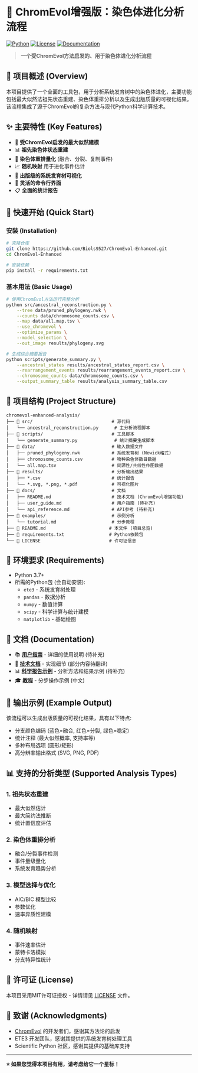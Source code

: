 # 🧬 ChromEvol增强版：染色体进化分析流程

[![Python](https://img.shields.io/badge/Python-3.7+-blue.svg)](https://www.python.org/downloads/)
[![License](https://img.shields.io/badge/License-MIT-green.svg)](LICENSE)
[![Documentation](https://img.shields.io/badge/docs-latest-brightgreen.svg)](docs/)

> **一个受ChromEvol方法启发的、用于染色体进化分析流程**

## 🎯 项目概述 (Overview)

本项目提供了一个全面的工具包，用于分析系统发育树中的染色体进化，主要功能包括最大似然法祖先状态重建、染色体重排分析以及生成出版质量的可视化结果。该流程集成了源于ChromEvol的复杂方法与现代Python科学计算技术。

## ✨ 主要特性 (Key Features)

- 🔬 **受ChromEvol启发的最大似然建模**
- 📊 **祖先染色体状态重建**
- 🧬 **染色体重排量化** (融合、分裂、复制事件)
- 📈 **随机映射** 用于进化事件估计
- 🎨 **出版级的系统发育树可视化**
- 🔧 **灵活的命令行界面**
- 📋 **全面的统计报告**

## 🚀 快速开始 (Quick Start)

### 安装 (Installation)

```bash
# 克隆仓库
git clone https://github.com/Biols9527/ChromEvol-Enhanced.git
cd ChromEvol-Enhanced

# 安装依赖
pip install -r requirements.txt
```

### 基本用法 (Basic Usage)

```bash
# 使用ChromEvol方法运行完整分析
python src/ancestral_reconstruction.py \
    --tree data/pruned_phylogeny.nwk \
    --counts data/chromosome_counts.csv \
    --map data/all.map.tsv \
    --use_chromevol \
    --optimize_params \
    --model_selection \
    --out_image results/phylogeny.svg

# 生成综合摘要报告
python scripts/generate_summary.py \
    --ancestral_states results/ancestral_states_report.csv \
    --rearrangement_events results/rearrangement_events_report.csv \
    --chromosome_counts data/chromosome_counts.csv \
    --output_summary_table results/analysis_summary_table.csv
```

## 📁 项目结构 (Project Structure)

```
chromevol-enhanced-analysis/
├── 📂 src/                              # 源代码
│   └── ancestral_reconstruction.py      # 主分析流程脚本
├── 📂 scripts/                          # 工具脚本
│   └── generate_summary.py              # 统计摘要生成脚本
├── 📂 data/                             # 输入数据文件
│   ├── pruned_phylogeny.nwk            # 系统发育树 (Newick格式)
│   ├── chromosome_counts.csv           # 物种染色体数目数据
│   └── all.map.tsv                     # 同源性/共线性作图数据
├── 📂 results/                          # 分析输出结果
│   ├── *.csv                           # 统计报告
│   └── *.svg, *.png, *.pdf             # 可视化图片
├── 📂 docs/                             # 文档
│   ├── README.md                       # 技术文档 (ChromEvol增强功能)
│   ├── user_guide.md                   # 用户指南 (待补充)
│   └── api_reference.md                # API参考 (待补充)
├── 📂 examples/                         # 示例分析
│   └── tutorial.md                     # 分步教程
├── 📄 README.md                        # 本文件 (项目总览)
├── 📄 requirements.txt                 # Python依赖包
└── 📄 LICENSE                          # 许可证信息
```

## 🔧 环境要求 (Requirements)

- Python 3.7+
- 所需的Python包 (会自动安装):
  - `ete3` - 系统发育树处理
  - `pandas` - 数据分析
  - `numpy` - 数值计算
  - `scipy` - 科学计算与统计建模
  - `matplotlib` - 基础绘图

## 📖 文档 (Documentation)

- 📚 **[用户指南](docs/user_guide.md)** - 详细的使用说明 (待补充)
- 🔬 **[技术文档](docs/ChromEvol_Enhancement_README.md)** - 实现细节 (部分内容待翻译)
- 📊 **[科学报告示例](docs/evolutionary_analysis_report.md)** - 分析方法和结果示例 (待补充)
- 🎓 **[教程](examples/tutorial.md)** - 分步操作示例 (中文)

## 🎨 输出示例 (Example Output)

该流程可以生成出版质量的可视化结果，具有以下特点:
- 分支颜色编码 (蓝色=融合, 红色=分裂, 绿色=稳定)
- 统计注释 (最大似然概率, 支持率等)
- 多种布局选项 (圆形/矩形)
- 高分辨率输出格式 (SVG, PNG, PDF)

## 📊 支持的分析类型 (Supported Analysis Types)

### 1. 祖先状态重建
- 最大似然估计
- 最大简约法推断
- 统计置信度评估

### 2. 染色体重排分析
- 融合/分裂事件检测
- 事件量级量化
- 系统发育趋势分析

### 3. 模型选择与优化
- AIC/BIC 模型比较
- 参数优化
- 速率异质性建模

### 4. 随机映射
- 事件速率估计
- 蒙特卡洛模拟
- 分支特异性统计

## 📄 许可证 (License)

本项目采用MIT许可证授权 - 详情请见 [LICENSE](LICENSE) 文件。

## 🙏 致谢 (Acknowledgments)

- [ChromEvol](https://github.com/anatshafir1/chromevol) 的开发者们，感谢其方法论的启发
- ETE3 开发团队，感谢其提供的系统发育树处理工具
- Scientific Python 社区，感谢其提供的基础库支持

---

**⭐ 如果您觉得本项目有用，请考虑给它一个星标！**
